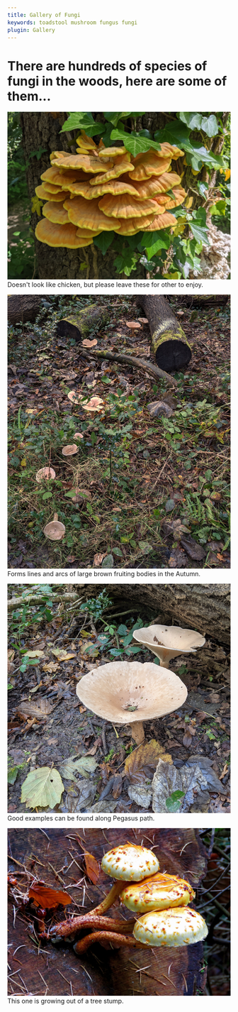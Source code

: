```yaml
---
title: Gallery of Fungi
keywords: toadstool mushroom fungus fungi
plugin: Gallery
---
```


# There are hundreds of species of fungi in the woods, here are some of them...

![Chicken of the Woods](fungi/chicken_of_the_woods.jpg "Chicken ofthe woods")
Doesn't look like chicken, but please leave these for other to enjoy.

![Trooping Funnel](fungi/trooping_funnel_01.jpg "Trooping Funnel")
Forms lines and arcs of large brown fruiting bodies in the Autumn.

![Trooping Funnel](fungi/trooping_funnel_02.jpg "Trooping Funnel")
Good examples can be found along Pegasus path.

![Pholiota](fungi/Pholiota_sp.jpg "Pholiota")
This one is growing out of a tree stump. 
